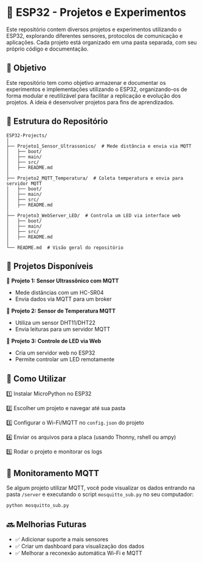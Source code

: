 # 🚀 ESP32 - Projetos e Experimentos

Este repositório contem diversos projetos e experimentos utilizando o ESP32, explorando diferentes sensores, protocolos de comunicação e aplicações. Cada projeto está organizado em uma pasta separada, com seu próprio código e documentação.

## 📌 Objetivo

Este repositório tem como objetivo armazenar e documentar os experimentos e implementações utilizando o ESP32, organizando-os de forma modular e reutilizável para facilitar a replicação e evolução dos projetos. A ideia é desenvolver projetos para fins de aprendizados.

## 📁 Estrutura do Repositório

```plaintext
ESP32-Projects/
│
├── Projeto1_Sensor_Ultrassonico/  # Mede distância e envia via MQTT
│   ├── boot/
│   ├── main/
│   ├── src/
│   ├── README.md
│
├── Projeto2_MQTT_Temperatura/  # Coleta temperatura e envia para servidor MQTT
│   ├── boot/
│   ├── main/
│   ├── src/
│   ├── README.md
│
├── Projeto3_WebServer_LED/  # Controla um LED via interface web
│   ├── boot/
│   ├── main/
│   ├── src/
│   ├── README.md
│
└── README.md  # Visão geral do repositório
```

## 📌 Projetos Disponíveis

🔹 **Projeto 1: Sensor Ultrassônico com MQTT**

- Mede distâncias com um HC-SR04
- Envia dados via MQTT para um broker

🔹 **Projeto 2: Sensor de Temperatura MQTT**

- Utiliza um sensor DHT11/DHT22
- Envia leituras para um servidor MQTT

🔹 **Projeto 3: Controle de LED via Web**

- Cria um servidor web no ESP32
- Permite controlar um LED remotamente

## 🔧 Como Utilizar

1️⃣ Instalar MicroPython no ESP32

2️⃣ Escolher um projeto e navegar até sua pasta

3️⃣ Configurar o Wi-Fi/MQTT no `config.json` do projeto

4️⃣ Enviar os arquivos para a placa (usando Thonny, rshell ou ampy)

5️⃣ Rodar o projeto e monitorar os logs

## 📡 Monitoramento MQTT

Se algum projeto utilizar MQTT, você pode visualizar os dados entrando na pasta `/server` e executando o script `mosquitto_sub.py` no seu computador:

```bash
python mosquitto_sub.py
```

## 🔜 Melhorias Futuras

- ✅ Adicionar suporte a mais sensores
- ✅ Criar um dashboard para visualização dos dados
- ✅ Melhorar a reconexão automática Wi-Fi e MQTT

